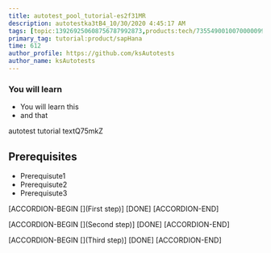 ```yaml
---
title: autotest_pool_tutorial-es2f31MR
description: autotestka3tB4_10/30/2020 4:45:17 AM
tags: [topic:139269250608756787992873,products:tech/73554900100700000996,tutorial:experience/advanced]
primary_tag: tutorial:product/sapHana
time: 612
author_profile: https://github.com/ksAutotests
author_name: ksAutotests
---
```

### You will learn
- You will learn this
- and that

autotest tutorial textQ75mkZ

## Prerequisites
- Prerequisute1
- Prerequisute2
- Prerequisute3

[ACCORDION-BEGIN [](First step)]
[DONE]
[ACCORDION-END]

[ACCORDION-BEGIN [](Second step)]
[DONE]
[ACCORDION-END]

[ACCORDION-BEGIN [](Third step)]
[DONE]
[ACCORDION-END]

